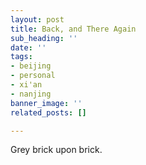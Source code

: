 ```yaml
---
layout: post
title: Back, and There Again
sub_heading: ''
date: ''
tags:
- beijing
- personal
- xi'an
- nanjing
banner_image: ''
related_posts: []

---
```

Grey brick upon brick.